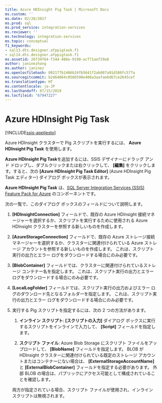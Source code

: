 ```yaml
---
title: Azure HDInsight Pig Task | Microsoft Docs
ms.custom: ''
ms.date: 02/28/2017
ms.prod: sql
ms.prod_service: integration-services
ms.reviewer: ''
ms.technology: integration-services
ms.topic: conceptual
f1_keywords:
- sql13.dts.designer.afppigtask.f1
- sql14.dts.designer.afppigtask.f1
ms.assetid: 26f34f64-f344-486e-9190-acf71aef29a8
author: janinezhang
ms.author: janinez
ms.openlocfilehash: 892177b1406b24fb5641f2ab087a91d380fc577a
ms.sourcegitcommit: b2464064c0566590e486a3aafae6d67ce2645cef
ms.translationtype: HT
ms.contentlocale: ja-JP
ms.lasthandoff: 07/15/2019
ms.locfileid: "67947227"
---
```

# <a name="azure-hdinsight-pig-task"></a>Azure HDInsight Pig Task

[!INCLUDE[ssis-appliesto](../../includes/ssis-appliesto-ssvrpluslinux-asdb-asdw-xxx.md)]


Azure HDInsight クラスターで Pig スクリプトを実行するには、 **Azure HDInsight Pig Task** を使用します。
     
**Azure HDInsight Pig Task**を追加するには、SSIS デザイナーにドラッグ アンド ドロップし、ダブルクリックまたは右クリックして、 **[編集]** をクリックします。すると、次の **[Azure HDInsight Pig Task Editor]** (Azure HDInsight Pig Task エディター) ダイアログ ボックスが表示されます。  
  
**Azure HDInsight Pig Task** は、[SQL Server Integration Services (SSIS) Feature Pack for Azure](../../integration-services/azure-feature-pack-for-integration-services-ssis.md) のコンポーネントです。
  
 次の一覧で、このダイアログ ボックスのフィールドについて説明します。  
  
1.  **[HDInsightConnection]** フィールドで、既存の Azure HDInsight 接続マネージャーを選択するか、スクリプトを実行するために使用される Azure HDInsight クラスターを参照する新しいものを作成します。
  
2.  **[AzureStorageConnection]** フィールドで、既存の Azure ストレージ接続マネージャーを選択するか、クラスターに関連付けられている Azure ストレージ アカウントを参照する新しいものを作成します。 これは、スクリプト実行の出力とエラー ログをダウンロードする場合にのみ必要です。
 
3.  **[BlobContainer]** フィールドでは、クラスターに関連付けられているストレージ コンテナー名を指定します。 これは、スクリプト実行の出力とエラー ログをダウンロードする場合にのみ必要です。
  
4.  **[LocalLogFolder]** フィールドでは、スクリプト実行の出力およびエラー ログのダウンロード先となるフォルダーを指定します。 これは、スクリプト実行の出力とエラー ログをダウンロードする場合にのみ必要です。   
  
5.  実行する Pig スクリプトを指定するには、次の 2 つの方法があります。
  
    1.  **インライン スクリプト**: **[スクリプトの入力]** ダイアログ ボックスに実行するスクリプトをインラインで入力して、 **[Script]** フィールドを指定します。
  
    2.  **スクリプト ファイル**: Azure Blob Storage にスクリプト ファイルをアップロードして、 **[BlobName]** フィールドを指定します。 BLOB が HDInsight クラスターに関連付けられている既定のストレージ アカウントまたはコンテナーにない場合は、 **[ExternalStorageAccountName]** と **[ExternalBlobContainer]** フィールドを指定する必要があります。 外部 BLOB の場合は、パブリックにアクセス可能として構成されていることを確認します。  
  
     両方が指定されている場合、スクリプト ファイルが使用され、インライン スクリプトは無視されます。
